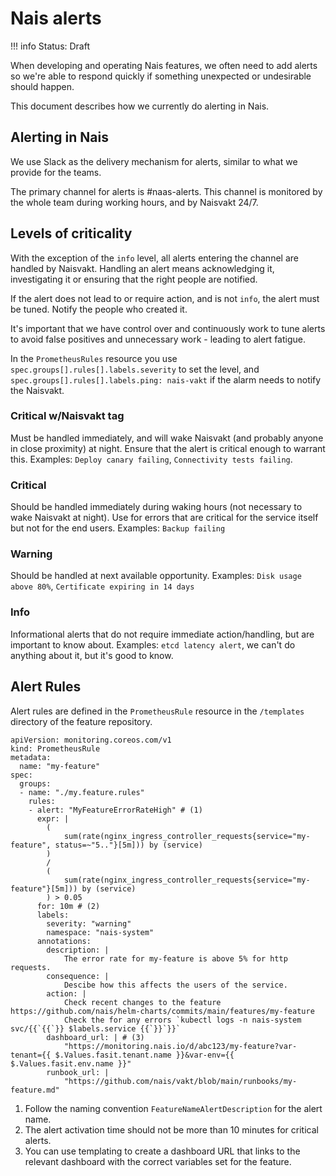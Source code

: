# Nais alerts

!!! info
    Status: Draft

When developing and operating Nais features, we often need to add alerts so we're able to respond quickly if something unexpected or undesirable should happen.

This document describes how we currently do alerting in Nais.

## Alerting in Nais

We use Slack as the delivery mechanism for alerts, similar to what we provide for the teams.

The primary channel for alerts is #naas-alerts. This channel is monitored by the whole team during working hours, and by Naisvakt 24/7.

## Levels of criticality

With the exception of the `info` level, all alerts entering the channel are handled by Naisvakt.
Handling an alert means acknowledging it, investigating it or ensuring that the right people are notified.

If the alert does not lead to or require action, and is not `info`, the alert must be tuned. Notify the people who created it.

It's important that we have control over and continuously work to tune alerts to avoid false positives and unnecessary work - leading to alert fatigue.

In the `PrometheusRules` resource you use `spec.groups[].rules[].labels.severity` to set the level, and `spec.groups[].rules[].labels.ping: nais-vakt` if the alarm needs to notify the Naisvakt.

### Critical w/Naisvakt tag

Must be handled immediately, and will wake Naisvakt (and probably anyone in close proximity) at night. Ensure that the alert is critical enough to warrant this.
Examples: `Deploy canary failing`, `Connectivity tests failing`.

### Critical

Should be handled immediately during waking hours (not necessary to wake Naisvakt at night). Use for errors that are critical for the service itself but not for the end users.
Examples: `Backup failing`

### Warning

Should be handled at next available opportunity.
Examples: `Disk usage above 80%`, `Certificate expiring in 14 days`

### Info

Informational alerts that do not require immediate action/handling, but are important to know about.
Examples: `etcd latency alert`, we can't do anything about it, but it's good to know.

## Alert Rules

Alert rules are defined in the `PrometheusRule` resource in the `/templates` directory of the feature repository.

``` { .yaml .annotate }
apiVersion: monitoring.coreos.com/v1
kind: PrometheusRule
metadata:
  name: "my-feature"
spec:
  groups:
  - name: "./my.feature.rules"
    rules:
    - alert: "MyFeatureErrorRateHigh" # (1)
      expr: |
        (
            sum(rate(nginx_ingress_controller_requests{service="my-feature", status=~"5.."}[5m])) by (service)
        )
        /
        (
            sum(rate(nginx_ingress_controller_requests{service="my-feature"}[5m])) by (service)
        ) > 0.05
      for: 10m # (2)
      labels:
        severity: "warning"
        namespace: "nais-system"
      annotations:
        description: |
            The error rate for my-feature is above 5% for http requests.
        consequence: |
            Descibe how this affects the users of the service.
        action: |
            Check recent changes to the feature https://github.com/nais/helm-charts/commits/main/features/my-feature
            Check the for any errors `kubectl logs -n nais-system svc/{{`{{`}} $labels.service {{`}}`}}`
        dashboard_url: | # (3)
            "https://monitoring.nais.io/d/abc123/my-feature?var-tenant={{ $.Values.fasit.tenant.name }}&var-env={{ $.Values.fasit.env.name }}"
        runbook_url: |
            "https://github.com/nais/vakt/blob/main/runbooks/my-feature.md"
```

1. Follow the naming convention `FeatureNameAlertDescription` for the alert name.
2. The alert activation time should not be more than 10 minutes for critical alerts.
3. You can use templating to create a dashboard URL that links to the relevant dashboard with the correct variables set for the feature.
